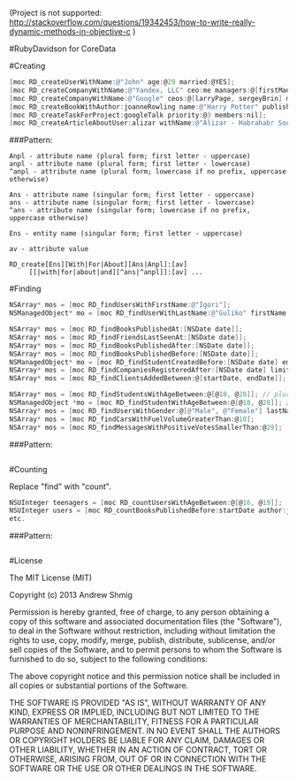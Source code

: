 (Project is not supported: http://stackoverflow.com/questions/19342453/how-to-write-really-dynamic-methods-in-objective-c )

#RubyDavidson for CoreData

#Creating

````objective-c
[moc RD_createUserWithName:@"John" age:@29 married:@YES];
[moc RD_createCompanyWithName:@"Yandex, LLC" ceo:me managers:@[firstManager, secondManager]];
[moc RD_createCompanyWithName:@"Google" ceos:@[larryPage, sergeyBrin] manager:jonathanGreen];
[moc RD_createBookWithAuthor:joanneRowling name:@"Harry Potter" publishedAt:[NSDate date]];
[moc RD_createTaskForProject:googleTalk priority:@3 members:nil];
[moc RD_createArticleAboutUser:alizar withName:@"Alizar - Habrahabr Soul" andTitle:@"Alizar"];
````
###Pattern:

````
Anpl - attribute name (plural form; first letter - uppercase)
anpl - attribute name (plural form; first letter - lowercase)
^anpl - attribute name (plural form; lowercase if no prefix, uppercase otherwise)

Ans - attribute name (singular form; first letter - uppercase)
ans - attribute name (singular form; first letter - lowercase)
^ans - attribute name (singular form; lowercase if no prefix, uppercase otherwise)

Ens - entity name (singular form; first letter - uppercase)

av - attribute value
````

````
RD_create[Ens][With|For|About][Ans|Anpl]:[av] 
     [[|with|for|about|and][^ans|^anpl]]:[av] ...
````

#Finding

````objective-c
NSArray* mos = [moc RD_findUsersWithFirstName:@"Igori"];
NSManagedObject* mo = [moc RD_findUserWithLastName:@"Guliko" firstName:@"Igori"];

NSArray* mos = [moc RD_findBooksPublishedAt:[NSDate date]];
NSArray* mos = [moc RD_findFriendsLastSeenAt:[NSDate date]];
NSArray* mos = [moc RD_findBooksPublishedAfter:[NSDate date]];
NSArray* mos = [moc RD_findBooksPublishedBefore:[NSDate date]];
NSManagedObject* mo = [moc RD_findStudentCreatedBefore:[NSDate date] emailLike:@"*@gmail.com"];
NSArray* mos = [moc RD_findCompaniesRegisteredAfter:[NSDate date] limit:@10 offset:@1];
NSArray* mos = [moc RD_findClientsAddedBetween:@[startDate, endDate]];

NSArray* mos = [moc RD_findStudentsWithAgeBetween:@[@18, @28]]; // plural
NSManagedObject *mo = [moc RD_findStudentWithAgeBetween:@[@18, @28]]; // singular
NSArray* mos = [moc RD_findUsersWithGender:@[@"Male", @"Female"] lastNameLike:@"*ir*" ageBetween:@[@18, @29]];
NSArray* mos = [moc RD_findCarsWithFuelVolumeGreaterThan:@10];
NSArray* mos = [moc RD_findMessagesWithPositiveVotesSmallerThan:@29];
````

###Pattern:

````objective-c
````

#Counting

Replace "find" with "count".
````objective-c
NSUInteger teenagers = [moc RD_countUsersWithAgeBetween:@[@16, @19]];
NSUInteger users = [moc RD_countBooksPublishedBefore:startDate author:joanneRowling readersGreaterThan:@100];
etc.
````

###Pattern:

````objective-c
````

#License

The MIT License (MIT)

Copyright (c) 2013 Andrew Shmig

Permission is hereby granted, free of charge, to any person obtaining a copy of
this software and associated documentation files (the "Software"), to deal in
the Software without restriction, including without limitation the rights to
use, copy, modify, merge, publish, distribute, sublicense, and/or sell copies of
the Software, and to permit persons to whom the Software is furnished to do so,
subject to the following conditions:

The above copyright notice and this permission notice shall be included in all
copies or substantial portions of the Software.

THE SOFTWARE IS PROVIDED "AS IS", WITHOUT WARRANTY OF ANY KIND, EXPRESS OR
IMPLIED, INCLUDING BUT NOT LIMITED TO THE WARRANTIES OF MERCHANTABILITY, FITNESS
FOR A PARTICULAR PURPOSE AND NONINFRINGEMENT. IN NO EVENT SHALL THE AUTHORS OR
COPYRIGHT HOLDERS BE LIABLE FOR ANY CLAIM, DAMAGES OR OTHER LIABILITY, WHETHER
IN AN ACTION OF CONTRACT, TORT OR OTHERWISE, ARISING FROM, OUT OF OR IN
CONNECTION WITH THE SOFTWARE OR THE USE OR OTHER DEALINGS IN THE SOFTWARE.